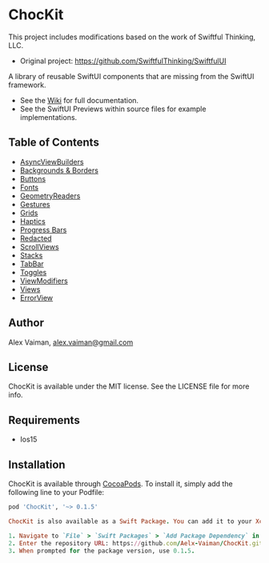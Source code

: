 # ChocKit 

This project includes modifications based on the work of Swiftful Thinking, LLC.
- Original project: https://github.com/SwiftfulThinking/SwiftfulUI

A library of reusable SwiftUI components that are missing from the SwiftUI framework.
- See the [Wiki](https://github.com/SwiftfulThinking/SwiftfulUI/wiki) for full documentation.
- See the SwiftUI Previews within source files for example implementations.

## Table of Contents
- [AsyncViewBuilders](https://github.com/SwiftfulThinking/SwiftfulUI/wiki/AsyncViewBuilders)
- [Backgrounds & Borders](https://github.com/SwiftfulThinking/SwiftfulUI/wiki/Backgrounds-&-Borders)
- [Buttons](https://github.com/SwiftfulThinking/SwiftfulUI/wiki/Buttons)
- [Fonts](https://github.com/SwiftfulThinking/SwiftfulUI/wiki/Fonts)
- [GeometryReaders](https://github.com/SwiftfulThinking/SwiftfulUI/wiki/GeometryReaders)
- [Gestures](https://github.com/SwiftfulThinking/SwiftfulUI/wiki/Gestures)
- [Grids](https://github.com/SwiftfulThinking/SwiftfulUI/wiki/Grids)
- [Haptics](https://github.com/SwiftfulThinking/SwiftfulUI/wiki/Haptics)
- [Progress Bars](https://github.com/SwiftfulThinking/SwiftfulUI/wiki/Progress-Bars)
- [Redacted](https://github.com/SwiftfulThinking/SwiftfulUI/wiki/Redacted)
- [ScrollViews](https://github.com/SwiftfulThinking/SwiftfulUI/wiki/ScrollViews)
- [Stacks](https://github.com/SwiftfulThinking/SwiftfulUI/wiki/Stacks)
- [TabBar](https://github.com/SwiftfulThinking/SwiftfulUI/wiki/TabBar)
- [Toggles](https://github.com/SwiftfulThinking/SwiftfulUI/wiki/Toggles)
- [ViewModifiers](https://github.com/SwiftfulThinking/SwiftfulUI/wiki/ViewModifiers)
- [Views](https://github.com/SwiftfulThinking/SwiftfulUI/wiki/Views)
- [ErrorView](https://github.com/Aelx-Vaiman/ChocKit/wiki/ErrorView)

## Author

Alex Vaiman, alex.vaiman@gmail.com

## License

ChocKit is available under the MIT license. See the LICENSE file for more info.

## Requirements

- Ios15

## Installation

ChocKit is available through [CocoaPods](https://cocoapods.org). To install it, simply add the following line to your Podfile:

```ruby
pod 'ChocKit', '~> 0.1.5'

ChocKit is also available as a Swift Package. You can add it to your Xcode project by following these steps:

1. Navigate to `File` > `Swift Packages` > `Add Package Dependency` in Xcode.
2. Enter the repository URL: https://github.com/Aelx-Vaiman/ChocKit.git .
3. When prompted for the package version, use 0.1.5.



